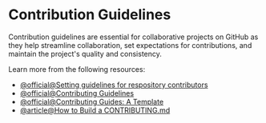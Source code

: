 # Contribution Guidelines

Contribution guidelines are essential for collaborative projects on GitHub as they help streamline collaboration, set expectations for contributions, and maintain the project's quality and consistency. 

Learn more from the following resources:

- [@official@Setting guidelines for respository contributors](https://docs.github.com/articles/setting-guidelines-for-repository-contributors)
- [@official@Contributing Guidelines](https://github.blog/news-insights/contributing-guidelines/)
- [@official@Contributing Guides: A Template](https://github.com/nayafia/contributing-template)
- [@article@How to Build a CONTRIBUTING.md](https://mozillascience.github.io/working-open-workshop/contributing/)
